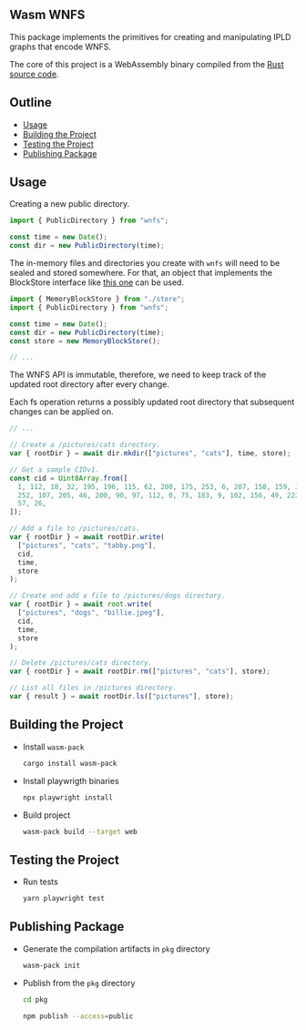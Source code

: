 ## Wasm WNFS

This package implements the primitives for creating and manipulating IPLD graphs that encode WNFS.

The core of this project is a WebAssembly binary compiled from the [Rust source code](https://github.com/WebNativeFileSystem/rs-wnfs/tree/main/crates/fs).

## Outline

- [Usage](#usage)
- [Building the Project](#building-the-project)
- [Testing the Project](#testing-the-project)
- [Publishing Package](#publishing-package)

## Usage

Creating a new public directory.

```ts
import { PublicDirectory } from "wnfs";

const time = new Date();
const dir = new PublicDirectory(time);
```

The in-memory files and directories you create with `wnfs` will need to be sealed and stored somewhere. For that, an object that implements the BlockStore interface like [this one](https://github.com/WebNativeFileSystem/rs-wnfs/blob/8bb0fbb457051295f1ed4a4707dc230c04612658/crates/wasm/examples/graph/src/blockstore.ts#L9-L29) can be used.

```ts
import { MemoryBlockStore } from "./store";
import { PublicDirectory } from "wnfs";

const time = new Date();
const dir = new PublicDirectory(time);
const store = new MemoryBlockStore();

// ...
```

The WNFS API is immutable, therefore, we need to keep track of the updated root directory after every change.

Each fs operation returns a possibly updated root directory that subsequent changes can be applied on.

```ts
// ...

// Create a /pictures/cats directory.
var { rootDir } = await dir.mkdir(["pictures", "cats"], time, store);

// Get a sample CIDv1.
const cid = Uint8Array.from([
  1, 112, 18, 32, 195, 196, 115, 62, 200, 175, 253, 6, 207, 158, 159, 245, 15,
  252, 107, 205, 46, 200, 90, 97, 112, 0, 75, 183, 9, 102, 156, 49, 222, 148,
  57, 26,
]);

// Add a file to /pictures/cats.
var { rootDir } = await rootDir.write(
  ["pictures", "cats", "tabby.png"],
  cid,
  time,
  store
);

// Create and add a file to /pictures/dogs directory.
var { rootDir } = await root.write(
  ["pictures", "dogs", "billie.jpeg"],
  cid,
  time,
  store
);

// Delete /pictures/cats directory.
var { rootDir } = await rootDir.rm(["pictures", "cats"], store);

// List all files in /pictures directory.
var { result } = await rootDir.ls(["pictures"], store);
```

## Building the Project

- Install `wasm-pack`

  ```bash
  cargo install wasm-pack
  ```

- Install playwrigth binaries

  ```bash
  npx playwright install
  ```

- Build project

  ```bash
  wasm-pack build --target web
  ```

## Testing the Project

- Run tests

  ```bash
  yarn playwright test
  ```

## Publishing Package

- Generate the compilation artifacts in `pkg` directory

  ```bash
  wasm-pack init
  ```

- Publish from the `pkg` directory

  ```bash
  cd pkg
  ```

  ```bash
  npm publish --access=public
  ```

